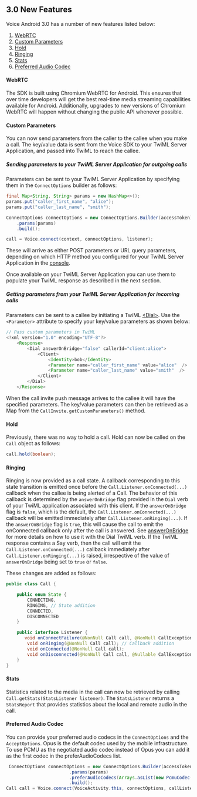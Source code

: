 ## 3.0 New Features

Voice Android 3.0 has a number of new features listed below:

1. [WebRTC](#feature1)
2. [Custom Parameters](#feature2)
3. [Hold](#feature3)
4. [Ringing](#feature4)
5. [Stats](#feature5)
6. [Preferred Audio Codec](#feature6)

#### <a name="feature1"></a>WebRTC

The SDK is built using Chromium WebRTC for Android. This ensures that over time developers will get the best real-time media streaming capabilities available for Android. Additionally, upgrades to new versions of Chromium WebRTC will happen without changing the public API whenever possible.

#### <a name="feature2"></a>Custom Parameters

You can now send parameters from the caller to the callee when you make a call. The key/value data is sent from the Voice SDK to your TwiML Server Application, and passed into TwiML to reach the callee.

##### Sending parameters to your TwiML Server Application for outgoing calls

Parameters can be sent to your TwiML Server Application by specifying them in the `ConnectOptions` builder as follows:

```Java
final Map<String, String> params = new HashMap<>();
params.put("caller_first_name", "alice");
params.put("caller_last_name", "smith");

ConnectOptions connectOptions = new ConnectOptions.Builder(accessToken)
    .params(params)
    .build();

call = Voice.connect(context, connectOptions, listener);
```

These will arrive as either POST parameters or URL query parameters, depending on which HTTP method you configured for your TwiML Server Application in the [console](https://www.twilio.com/console/voice/twiml/apps).

Once available on your TwiML Server Application you can use them to populate your TwiML response as described in the next section.

##### Getting parameters from your TwiML Server Application for incoming calls

Parameters can be sent to a callee by initiating a TwiML [\<Dial\>](https://www.twilio.com/docs/voice/twiml/dial). Use the `<Parameter>` attribute to specify your key/value parameters as shown below:

```Java
// Pass custom parameters in TwiML
<?xml version="1.0" encoding="UTF-8"?>
	<Response>
		<Dial answerOnBridge="false" callerId="client:alice">
			<Client>
				<Identity>bob</Identity>
				<Parameter name="caller_first_name" value="alice"  />
				<Parameter name="caller_last_name" value="smith"  />
			</Client>
		</Dial>
	</Response>
```

When the call invite push message arrives to the callee it will have the specified parameters. The key/value parameters can then be retrieved as a Map from the `CallInvite.getCustomParameters()` method.

#### <a name="feature3"></a>Hold

Previously, there was no way to hold a call. Hold can now be called on the `Call` object as follows:

```Java
call.hold(boolean);
```

#### <a name="feature4"></a>Ringing

Ringing is now provided as a call state. A callback corresponding to this state transition is emitted once before the `Call.Listener.onConnected(...)` callback when the callee is being alerted of a Call. The behavior of this callback is determined by the `answerOnBridge` flag provided in the `Dial` verb of your TwiML application associated with this client. If the `answerOnBridge` flag is `false`, which is the default, the `Call.Listener.onConnected(...)` callback will be emitted immediately after `Call.Listener.onRinging(...)`. If the `answerOnBridge` flag is `true`, this will cause the call to emit the onConnected callback only after the call is answered. See [answerOnBridge](https://www.twilio.com/docs/voice/twiml/dial#answeronbridge) for more details on how to use it with the Dial TwiML verb. If the TwiML response contains a Say verb, then the call will emit the `Call.Listener.onConnected(...)` callback immediately after `Call.Listener.onRinging(...)` is raised, irrespective of the value of `answerOnBridge` being set to `true` or `false`.

These changes are added as follows:

```Java
public class Call {

	public enum State {
		CONNECTING,
		RINGING, // State addition
		CONNECTED,
		DISCONNECTED
	}

	public interface Listener {
	   void onConnectFailure(@NonNull Call call, @NonNull CallException callException);
		void onRinging(@NonNull Call call); // Callback addition
		void onConnected(@NonNull Call call);
		void onDisconnected(@NonNull Call call, @Nullable CallException callException);
	}
}
```

#### <a name="feature5"></a>Stats

Statistics related to the media in the call can now be retrieved by calling `Call.getStats(StatsListener listener)`. The `StatsListener` returns a `StatsReport` that provides statistics about the local and remote audio in the call.

#### <a name="feature6"></a>Preferred Audio Codec

You can provide your preferred audio codecs in the `ConnectOptions` and the `AcceptOptions`. Opus is the default codec used by the mobile infrastructure. To use PCMU as the negotiated audio codec instead of Opus you can add it as the first codec in the preferAudioCodecs list.

```Java
 ConnectOptions connectOptions = new ConnectOptions.Builder(accessToken)
                        .params(params)
                        .preferAudioCodecs(Arrays.asList(new PcmuCodec(), new OpusCodec()))
                        .build();
Call call = Voice.connect(VoiceActivity.this, connectOptions, callListener);
```
